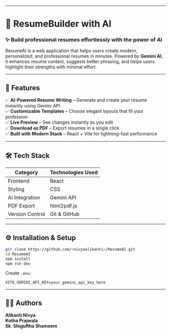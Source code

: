 

---

# 🧠 ResumeBuilder with AI

### ✨ Build professional resumes effortlessly with the power of AI

ResumeAI is a web application that helps users create modern, personalized, and professional resumes in minutes.
Powered by **Gemini AI**, it enhances resume content, suggests better phrasing, and helps users highlight their strengths with minimal effort.

---

## 🚀 Features

✅ **AI-Powered Resume Writing** – Generate and create your resume instantly using Gemini API<br>
✅ **Customizable Templates** – Choose elegant layouts that fit your profession<br>
✅ **Live Preview** – See changes instantly as you edit<br>
✅ **Download as PDF** – Export resumes in a single click<br>
✅ **Built with Modern Stack** – React + Vite for lightning-fast performance<br>

---



## 🛠️ Tech Stack

| Category        | Technologies Used |
| --------------- | ----------------- |
| Frontend        | React             |
| Styling         | CSS               |
| AI Integration  | Gemini API        |
| PDF Export      | html2pdf.js       |
| Version Control | Git & GitHub      |

---

## ⚙️ Installation & Setup

```bash
git clone https://github.com/<nivyaalikanti>/ResumeAI.git
cd ResumeAI
npm install
npm run dev
```

Create `.env`:

```
VITE_GEMINI_API_KEY=your_gemini_api_key_here
```


---


## 🧑‍💻 Authors

**Alikanti Nivya** <br>
**Kotha Prajwala** <br>
**Sk. Shiguftha Shameem** <br>